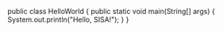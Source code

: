 public class HelloWorld {
    public static void main(String[] args) {
        System.out.println("Hello, SISA!");
    }
}
